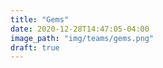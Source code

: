 ```yaml
---
title: "Gems"
date: 2020-12-28T14:47:05-04:00
image_path: "img/teams/gems.png"
draft: true
---
```


